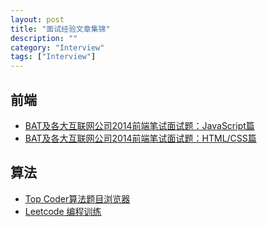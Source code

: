 ```yaml
---
layout: post
title: "面试经验文章集锦"
description: ""
category: "Interview"
tags: ["Interview"]
---
```


## 前端

- [BAT及各大互联网公司2014前端笔试面试题：JavaScript篇](http://blog.jobbole.com/78738/)
- [BAT及各大互联网公司2014前端笔试面试题：HTML/CSS篇](http://blog.jobbole.com/78740/)

## 算法

- [Top Coder算法题目浏览器](http://zh.lucida.me/blog/top-code-offline-browser/)
- [Leetcode 编程训练](http://coolshell.cn/articles/12052.html)